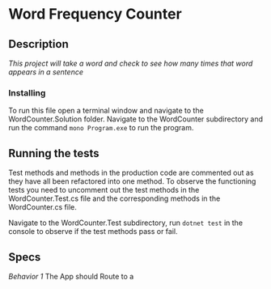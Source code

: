 # Word Frequency Counter
## Description

_This project will take a word and check to see how many times that word appears in a sentence_


### Installing

To run this file open a terminal window and navigate to the WordCounter.Solution folder. Navigate to the WordCounter subdirectory and run the command ``` mono Program.exe ``` to run the program.

## Running the tests

Test methods and methods in the production code are commented out as they have all been refactored into one method. To observe the functioning tests you need to uncomment out the test methods in the WordCounter.Test.cs file and the corresponding methods in the WordCounter.cs file.

Navigate to the WordCounter.Test subdirectory, run ``` dotnet test ``` in the console to observe if the test methods pass or fail.

## Specs

_Behavior 1_
The App should Route to a

